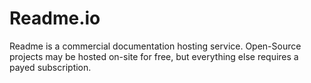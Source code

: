 
# Readme.io

Readme is a commercial documentation hosting service.  Open-Source
projects may be hosted on-site for free, but everything else requires
a payed subscription.